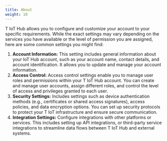 ```yaml
---
title: About
weight: 10
---
```

T IoT Hub allows you to configure and customize your account to your specific requirements. While the exact settings may vary depending on the services you have available or the level of permission you are assigned, here are some common settings you might find:


1. **Account Information:** This setting includes general information about your IoT Hub account, such as your account name, contact details, and account identification. It allows you to update and manage your account information.
2. **Access Control:** Access control settings enable you to manage user roles and permissions within your T IoT Hub account. You can create and manage user accounts, assign different roles, and control the level of access and privileges granted to each user.
3. **Security Settings:** Includes settings such as device authentication methods (e.g., certificates or shared access signatures), access policies, and data encryption options. You can set up security protocols to protect your T IoT infrastructure and ensure secure communication.
4. **Integration Settings:** Configure integrations with other platforms or services. This includes setting up API integrations, or third-party service integrations to streamline data flows between T IoT Hub and external systems.

